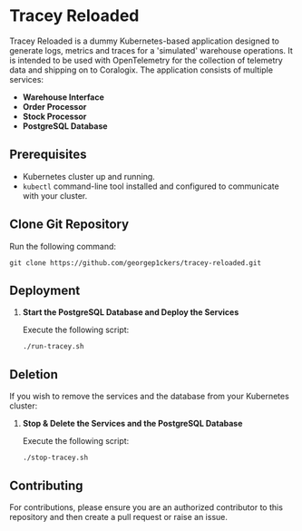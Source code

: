 # Tracey Reloaded

Tracey Reloaded is a dummy Kubernetes-based application designed to generate logs, metrics and traces for a 'simulated' warehouse operations. It is intended to be used with OpenTelemetry for the collection of telemetry data and shipping on to Coralogix. The application consists of multiple services: 

- **Warehouse Interface**
- **Order Processor**
- **Stock Processor**
- **PostgreSQL Database**


## Prerequisites

- Kubernetes cluster up and running.
- `kubectl` command-line tool installed and configured to communicate with your cluster.

## Clone Git Repository

   Run the following command:
   ```
   git clone https://github.com/georgep1ckers/tracey-reloaded.git
   ```


## Deployment

1. **Start the PostgreSQL Database and Deploy the Services**

   Execute the following script:
   ```
   ./run-tracey.sh
   ```

## Deletion

If you wish to remove the services and the database from your Kubernetes cluster:

1. **Stop & Delete the Services and the PostgreSQL Database**

   Execute the following script:
   ```
   ./stop-tracey.sh
   ```

## Contributing

For contributions, please ensure you are an authorized contributor to this repository and then create a pull request or raise an issue.
